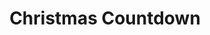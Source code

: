 ---
title: Christmas Countdown
description: An app for Amazon Alexa
link: https://www.amazon.co.uk/CJ-Williams-Christmas-Countdown/dp/B079YS4NG5/ref=cm_cr_arp_d_product_top?ie=UTF8
publishedDate: 06/24/2018
source: https://github.com/WilliamsCJ/Alexa-Christmas-Countdown
logo: /src/images/christmas-countdown-logo.png
article: false
tags: ['python']
---